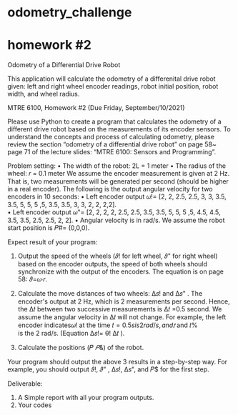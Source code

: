 # odometry_challenge
# homework #2
Odometry of a Differential Drive Robot

This application will calculate the odometry of a differenital drive robot given: left and right wheel encoder readings, robot initial position, robot width, and wheel radius.

MTRE 6100, Homework #2 
(Due Friday, September/10/2021) 
 
Please use Python to create a program that calculates the odometry of a different drive 
robot based on the measurements of its encoder sensors. To understand the concepts and 
process of calculating odometry, please review the section “odometry of a differential 
drive robot” on page 58~ page 71 of the lecture slides: “MTRE 6100: Sensors and 
Programming”.  
 
Problem setting: 
• The width of the robot: 2L = 1 meter 
• The radius of the wheel: 𝑟 = 0.1 meter 
We assume the encoder measurement is given at 2 Hz. That is, two measurements will be 
generated per second (should be higher in a real encoder).  The following is the output 
angular velocity for two encoders in 10 seconds: 
• Left encoder output 𝜔!= [2, 2, 2.5, 2.5, 3, 3, 3.5, 3.5, 5, 5, 5 ,5, 3.5, 3.5, 3, 3, 2, 2, 
2,2].  
• Left encoder output 𝜔"= [2, 2, 2, 2, 2.5, 2.5, 3.5, 3.5, 5, 5, 5 ,5, 4.5, 4.5, 3.5, 3.5, 
2.5, 2.5, 2, 2]. 
• Angular velocity is in rad/s. 
We assume the robot start position is 𝑃#= (0,0,0).  
 
 
Expect result of your program:  
1. Output the speed of the wheels (𝜗! for left wheel, 𝜗" for right wheel) based on the 
encoder outputs, the speed of both wheels should synchronize with the output of 
the encoders. The equation is on page 58: 𝜗=𝜔∙𝑟. 
 
2. Calculate the move distances of two wheels: Δ𝑠!  and Δ𝑠" . The encoder's 
output at 2 Hz, which is 2 measurements per second. Hence, the Δ𝑡 between 
two successive measurements is Δ𝑡 =0.5 second. We assume the angular 
velocity in Δ𝑡 will not change.  For example, the left encoder indicates𝜔! at the 
time 𝑡$= 0.5 s is 2 rad/s, and 𝑡%= 1s is 2.5 rad/s, thus, the speed between 𝑡$ and 𝑡%  
is the 2 rad/s. (Equation Δ𝑠!= θ! Δ𝑡 ). 
 
3. Calculate the positions (𝑃$~𝑃$&) of the robot. 
 
Your program should output the above 3 results in a step-by-step way. For example, 
you should output 𝜗!, 𝜗" , Δ𝑠!, Δ𝑠", and 𝑃$ for the first step.  
 
Deliverable: 
1. A Simple report with all your program outputs. 
2. Your codes
